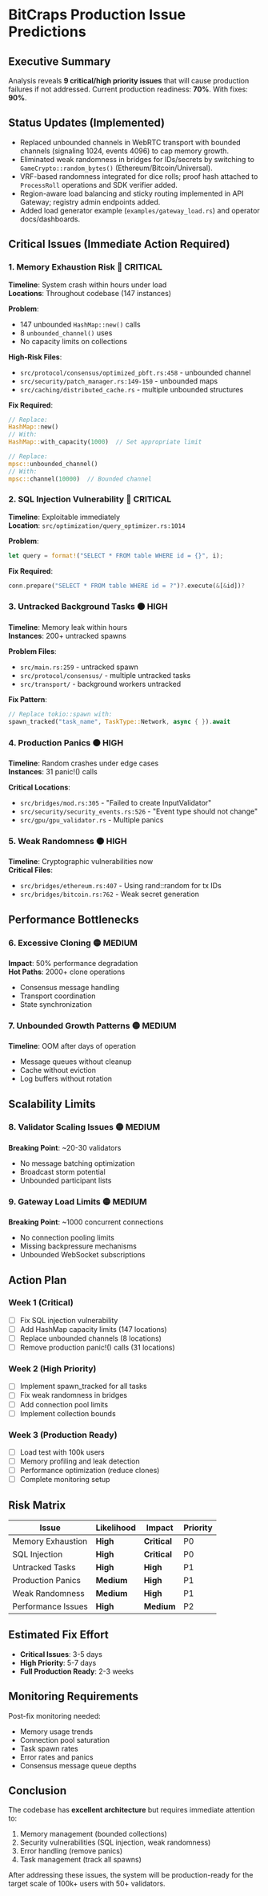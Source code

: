 # BitCraps Production Issue Predictions

## Executive Summary

Analysis reveals **9 critical/high priority issues** that will cause production failures if not addressed. Current production readiness: **70%**. With fixes: **90%**.

## Status Updates (Implemented)

- Replaced unbounded channels in WebRTC transport with bounded channels (signaling 1024, events 4096) to cap memory growth.
- Eliminated weak randomness in bridges for IDs/secrets by switching to `GameCrypto::random_bytes()` (Ethereum/Bitcoin/Universal).
- VRF-based randomness integrated for dice rolls; proof hash attached to `ProcessRoll` operations and SDK verifier added.
- Region-aware load balancing and sticky routing implemented in API Gateway; registry admin endpoints added.
- Added load generator example (`examples/gateway_load.rs`) and operator docs/dashboards.

## Critical Issues (Immediate Action Required)

### 1. Memory Exhaustion Risk 🔴 **CRITICAL**
**Timeline**: System crash within hours under load  
**Locations**: Throughout codebase (147 instances)

**Problem**:
- 147 unbounded `HashMap::new()` calls
- 8 `unbounded_channel()` uses
- No capacity limits on collections

**High-Risk Files**:
- `src/protocol/consensus/optimized_pbft.rs:458` - unbounded channel
- `src/security/patch_manager.rs:149-150` - unbounded maps
- `src/caching/distributed_cache.rs` - multiple unbounded structures

**Fix Required**:
```rust
// Replace:
HashMap::new()
// With:
HashMap::with_capacity(1000)  // Set appropriate limit

// Replace:
mpsc::unbounded_channel()
// With:
mpsc::channel(10000)  // Bounded channel
```

### 2. SQL Injection Vulnerability 🔴 **CRITICAL**
**Timeline**: Exploitable immediately  
**Location**: `src/optimization/query_optimizer.rs:1014`

**Problem**:
```rust
let query = format!("SELECT * FROM table WHERE id = {}", i);
```

**Fix Required**:
```rust
conn.prepare("SELECT * FROM table WHERE id = ?")?.execute(&[&id])?
```

### 3. Untracked Background Tasks 🟠 **HIGH**
**Timeline**: Memory leak within hours  
**Instances**: 200+ untracked spawns

**Problem Files**:
- `src/main.rs:259` - untracked spawn
- `src/protocol/consensus/` - multiple untracked tasks
- `src/transport/` - background workers untracked

**Fix Pattern**:
```rust
// Replace tokio::spawn with:
spawn_tracked("task_name", TaskType::Network, async { }).await
```

### 4. Production Panics 🟠 **HIGH**
**Timeline**: Random crashes under edge cases  
**Instances**: 31 panic!() calls

**Critical Locations**:
- `src/bridges/mod.rs:305` - "Failed to create InputValidator"
- `src/security/security_events.rs:526` - "Event type should not change"
- `src/gpu/gpu_validator.rs` - Multiple panics

### 5. Weak Randomness 🟠 **HIGH**
**Timeline**: Cryptographic vulnerabilities now  
**Critical Files**:
- `src/bridges/ethereum.rs:407` - Using rand::random for tx IDs
- `src/bridges/bitcoin.rs:762` - Weak secret generation

## Performance Bottlenecks

### 6. Excessive Cloning 🟡 **MEDIUM**
**Impact**: 50% performance degradation  
**Hot Paths**: 2000+ clone operations
- Consensus message handling
- Transport coordination
- State synchronization

### 7. Unbounded Growth Patterns 🟡 **MEDIUM**
**Timeline**: OOM after days of operation
- Message queues without cleanup
- Cache without eviction
- Log buffers without rotation

## Scalability Limits

### 8. Validator Scaling Issues 🟡 **MEDIUM**
**Breaking Point**: ~20-30 validators
- No message batching optimization
- Broadcast storm potential
- Unbounded participant lists

### 9. Gateway Load Limits 🟡 **MEDIUM**
**Breaking Point**: ~1000 concurrent connections
- No connection pooling limits
- Missing backpressure mechanisms
- Unbounded WebSocket subscriptions

## Action Plan

### Week 1 (Critical)
- [ ] Fix SQL injection vulnerability
- [ ] Add HashMap capacity limits (147 locations)
- [ ] Replace unbounded channels (8 locations)
- [ ] Remove production panic!() calls (31 locations)

### Week 2 (High Priority)
- [ ] Implement spawn_tracked for all tasks
- [ ] Fix weak randomness in bridges
- [ ] Add connection pool limits
- [ ] Implement collection bounds

### Week 3 (Production Ready)
- [ ] Load test with 100k users
- [ ] Memory profiling and leak detection
- [ ] Performance optimization (reduce clones)
- [ ] Complete monitoring setup

## Risk Matrix

| Issue | Likelihood | Impact | Priority |
|-------|------------|--------|----------|
| Memory Exhaustion | **High** | **Critical** | P0 |
| SQL Injection | **High** | **Critical** | P0 |
| Untracked Tasks | **High** | **High** | P1 |
| Production Panics | **Medium** | **High** | P1 |
| Weak Randomness | **Medium** | **High** | P1 |
| Performance Issues | **High** | **Medium** | P2 |

## Estimated Fix Effort

- **Critical Issues**: 3-5 days
- **High Priority**: 5-7 days  
- **Full Production Ready**: 2-3 weeks

## Monitoring Requirements

Post-fix monitoring needed:
- Memory usage trends
- Connection pool saturation
- Task spawn rates
- Error rates and panics
- Consensus message queue depths

## Conclusion

The codebase has **excellent architecture** but requires immediate attention to:
1. Memory management (bounded collections)
2. Security vulnerabilities (SQL injection, weak randomness)
3. Error handling (remove panics)
4. Task management (track all spawns)

After addressing these issues, the system will be production-ready for the target scale of 100k+ users with 50+ validators.

